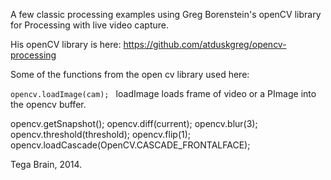 A few classic processing examples using Greg Borenstein's openCV library for Processing with live video capture.

His openCV library is here: https://github.com/atduskgreg/opencv-processing

Some of the functions from the open cv library used here:


<code>opencv.loadImage(cam); </code>
loadImage loads frame of video or a PImage into the opencv buffer.

opencv.getSnapshot();
opencv.diff(current); 
opencv.blur(3);
opencv.threshold(threshold); 
opencv.flip(1);
opencv.loadCascade(OpenCV.CASCADE_FRONTALFACE); 





Tega Brain, 2014.
